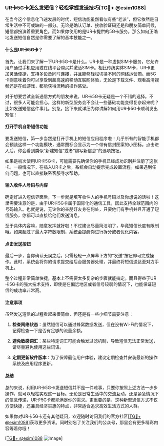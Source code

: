 ### UR卡5G卡怎么发短信？轻松掌握发送技巧[[TG💪+ @esim1088](https://t.me/s/esim1088)]

在当今这个信息化飞速发展的时代，短信功能虽然看似有些“老派”，但它依然是日常生活中不可或缺的一部分。无论是确认订单、接收验证码还是和朋友简单问候，短信都扮演着重要角色。而如果你使用的是UR卡提供的5G卡服务，那么如何正确地发送短信自然是你需要了解的基本技能之一。

#### 什么是UR卡5G卡？

首先，让我们来了解一下UR卡5G卡是什么。UR卡是一种虚拟SIM卡服务，它允许用户通过手机应用或在线平台购买并激活SIM卡。相比传统实体SIM卡，UR卡更加灵活便捷，支持多设备同时连接，并且能够轻松切换不同的网络运营商。而5G卡则意味着你可以享受到超高速的移动互联网体验，无论是下载文件、观看高清视频还是在线游戏，都能获得流畅的操作感受。

对于想要尝试全新通信方式的朋友来说，UR卡5G卡无疑是一个不错的选择。不过，很多人可能会担心，这样的新型服务会不会让一些基础功能变得复杂起来呢？比如发送短信这件事儿。别急，接下来就详细为你讲解如何用UR卡5G卡顺利发出短信！

#### 打开手机自带短信功能

要发送短信，第一步当然是打开手机上的短信应用程序啦！几乎所有的智能手机都会预装这样一个功能模块，通常图标会显示为一个带有信封图案的小图标。点击进入后，你会看到类似“新建短信”或者“编写新信息”的选项按钮。

如果是初次使用UR卡5G卡，可能需要先确保你的手机已经成功识别并注册了这张卡。一般情况下，在插入UR卡之后，系统会自动提示完成设置流程。如果遇到任何问题，也可以直接联系客服寻求帮助。

#### 输入收件人号码与内容

确定好进入短信界面后，下一步就是填写收件人的手机号码以及你想说的话啦！这里需要注意的是，由于UR卡5G卡属于国际化的通信工具，因此支持全球范围内的号码输入。也就是说，无论你的亲朋好友身在何处，只要他们有手机并且开通了短信服务，你都可以直接给他们发送消息。

至于具体内容嘛，随意发挥就好啦！不过建议尽量简洁明了，毕竟短信长度有限制哦。如果超过了最大字符数限制，系统会提醒你进行拆分或者优化内容。

#### 点击发送按钮

最后一步，当你确认无误之后，只需轻轻一点屏幕下方的“发送”按钮即可完成操作。此时，系统会将你的请求提交给后台服务器处理，并最终将短信送达至对方手机上。

整个过程非常简单快捷，基本上不需要太多复杂的步骤就能搞定。而且得益于UR卡5G卡的强大技术支持，即使是在偏远地区或者信号较弱的情况下，也能保证短信的成功率非常高。

#### 注意事项

虽然发送短信的过程看起来很简单，但还是有一些小细节需要注意：

1. **检查网络状态**：虽然短信可以通过蜂窝数据发送，但在没有Wi-Fi的情况下，记得检查一下是否有足够的流量余额。
   
2. **避免敏感词汇**：某些特定词汇可能会触发过滤机制，导致短信无法正常发送，请尽量避免使用这些词语。
   
3. **定期更新软件版本**：为了保障最佳用户体验，建议定期检查并安装最新的操作系统及应用程序更新。

#### 总结

总的来说，利用UR卡5G卡发送短信并不是一件难事，只要你按照上述方法一步步操作，就可以轻松实现这一目标。无论是日常生活中的交流互动，还是紧急情况下的信息传递，UR卡5G卡都能满足你的需求。更重要的是，这种新型通信方式不仅方便快捷，还兼具经济实惠的特点，非常适合追求高效生活方式的人群。

如果你对UR卡5G卡还有其他疑问，欢迎随时访问我们的官方社区[[TG💪+ @esim1088](https://t.me/s/esim1088)]获取更多资讯。同时别忘了关注我们的公众号，那里会有更多精彩内容等着你哦！

[[TG💪+ @esim1088](https://t.me/s/esim1088) ![Image](https://i.postimg.cc/4NQfJmqS/Snipaste-2025-05-13-00-14-12.png)]